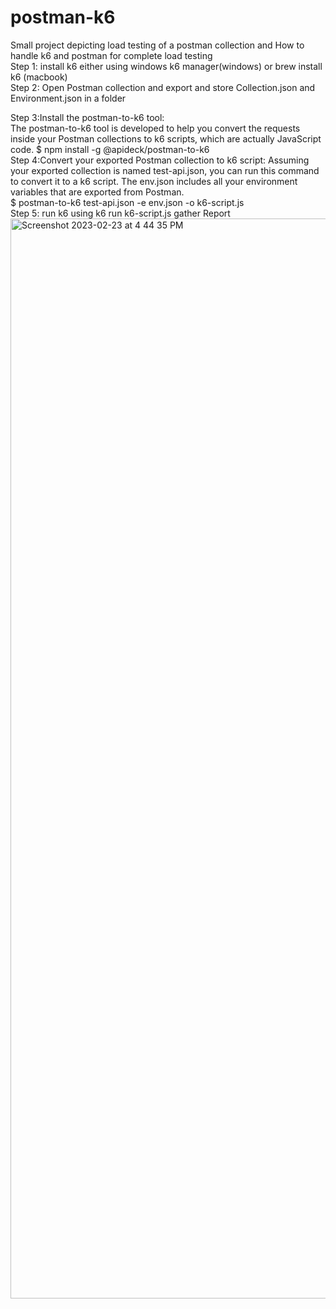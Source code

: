 # postman-k6
Small project depicting load testing of a postman collection and How to handle k6 and postman for complete load testing                                                                                                        
Step 1: install k6 either using windows k6 manager(windows) or brew install k6 (macbook)                                                                                                                                   
Step 2: Open Postman collection and export and store Collection.json and Environment.json in a folder                                                        

Step 3:Install the postman-to-k6 tool:                                                                                                                     
The postman-to-k6 tool is developed to help you convert the requests inside your Postman collections to k6 scripts, which are actually JavaScript code.
$ npm install -g @apideck/postman-to-k6                                                                                                                      
Step 4:Convert your exported Postman collection to k6 script:
Assuming your exported collection is named test-api.json, you can run this command to convert it to a k6 script. The env.json includes all your environment variables that are exported from Postman.           
$ postman-to-k6 test-api.json -e env.json -o k6-script.js                                                                                                    
Step 5: run k6 using k6 run k6-script.js
gather Report 
<img width="1728" alt="Screenshot 2023-02-23 at 4 44 35 PM" src="https://user-images.githubusercontent.com/89374501/220891212-244d4c53-55ce-4d98-baca-88dbb7ef90e9.png">
